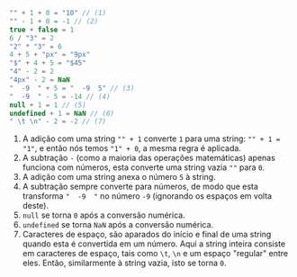 
```js no-beautify
"" + 1 + 0 = "10" // (1)
"" - 1 + 0 = -1 // (2)
true + false = 1
6 / "3" = 2
"2" * "3" = 6
4 + 5 + "px" = "9px"
"$" + 4 + 5 = "$45"
"4" - 2 = 2
"4px" - 2 = NaN
"  -9  " + 5 = "  -9  5" // (3)
"  -9  " - 5 = -14 // (4)
null + 1 = 1 // (5)
undefined + 1 = NaN // (6)
" \t \n" - 2 = -2 // (7)
```

1. A adição com uma string `"" + 1` converte `1` para uma string: `"" + 1 = "1"`, e então nós temos `"1" + 0`, a mesma regra é aplicada.
2. A subtração `-` (como a maioria das operações matemáticas) apenas funciona com números, esta converte uma string vazia `""` para `0`.
3. A adição com uma string anexa o número `5` à string.
4. A subtração sempre converte para números, de modo que esta transforma `"  -9  "` no número `-9` (ignorando os espaços em volta deste).
5. `null` se torna `0` após a conversão numérica.
6. `undefined` se torna `NaN` após a conversão numérica.
7. Caracteres de espaço, são aparados do início e final de uma string quando esta é convertida em um número. Aqui a string inteira consiste em caracteres de espaço, tais como `\t`, `\n` e um espaço "regular" entre eles. Então, similarmente à string vazia, isto se torna `0`.
